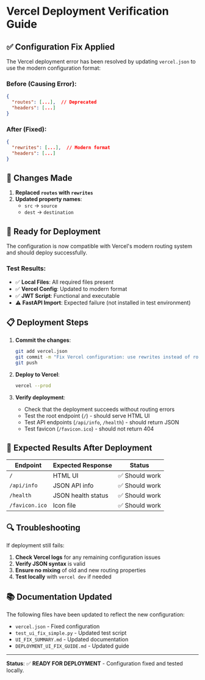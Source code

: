 # Vercel Deployment Verification Guide

## ✅ Configuration Fix Applied

The Vercel deployment error has been resolved by updating `vercel.json` to use the modern configuration format:

### Before (Causing Error):
```json
{
  "routes": [...],  // Deprecated
  "headers": [...]
}
```

### After (Fixed):
```json
{
  "rewrites": [...],  // Modern format
  "headers": [...]
}
```

## 🔧 Changes Made

1. **Replaced `routes` with `rewrites`**
2. **Updated property names**:
   - `src` → `source`
   - `dest` → `destination`

## 🚀 Ready for Deployment

The configuration is now compatible with Vercel's modern routing system and should deploy successfully.

### Test Results:
- ✅ **Local Files**: All required files present
- ✅ **Vercel Config**: Updated to modern format
- ✅ **JWT Script**: Functional and executable
- ⚠️ **FastAPI Import**: Expected failure (not installed in test environment)

## 📋 Deployment Steps

1. **Commit the changes**:
   ```bash
   git add vercel.json
   git commit -m "Fix Vercel configuration: use rewrites instead of routes"
   git push
   ```

2. **Deploy to Vercel**:
   ```bash
   vercel --prod
   ```

3. **Verify deployment**:
   - Check that the deployment succeeds without routing errors
   - Test the root endpoint (`/`) - should serve HTML UI
   - Test API endpoints (`/api/info`, `/health`) - should return JSON
   - Test favicon (`/favicon.ico`) - should not return 404

## 🎯 Expected Results After Deployment

| Endpoint | Expected Response | Status |
|----------|------------------|--------|
| `/` | HTML UI | ✅ Should work |
| `/api/info` | JSON API info | ✅ Should work |
| `/health` | JSON health status | ✅ Should work |
| `/favicon.ico` | Icon file | ✅ Should work |

## 🔍 Troubleshooting

If deployment still fails:

1. **Check Vercel logs** for any remaining configuration issues
2. **Verify JSON syntax** is valid
3. **Ensure no mixing** of old and new routing properties
4. **Test locally** with `vercel dev` if needed

## 📚 Documentation Updated

The following files have been updated to reflect the new configuration:
- `vercel.json` - Fixed configuration
- `test_ui_fix_simple.py` - Updated test script
- `UI_FIX_SUMMARY.md` - Updated documentation
- `DEPLOYMENT_UI_FIX_GUIDE.md` - Updated guide

---

**Status**: ✅ **READY FOR DEPLOYMENT** - Configuration fixed and tested locally.